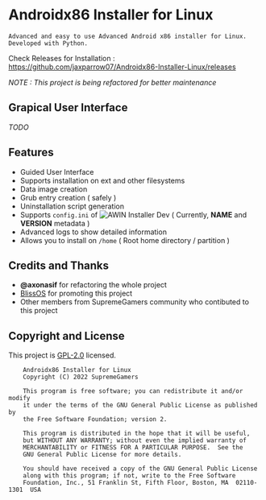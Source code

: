 # Androidx86 Installer for Linux

```
Advanced and easy to use Advanced Android x86 installer for Linux.
Developed with Python.
```
Check Releases for Installation : https://github.com/jaxparrow07/Androidx86-Installer-Linux/releases

_NOTE : This project is being refactored for better maintenance_

## Grapical User Interface
_TODO_
## Features
* Guided User Interface
* Supports installation on ext and other filesystems
* Data image creation
* Grub entry creation ( safely )
* Uninstallation script generation
* Supports `config.ini` of ![AWIN Installer Dev](https://github.com/supremegamers/awin-installer-dev) ( Currently, **NAME** and **VERSION** metadata )
* Advanced logs to show detailed information
* Allows you to install on `/home` ( Root home directory / partition )


## Credits and Thanks
* **@axonasif** for refactoring the whole project
* [BlissOS](blissos.org) for promoting this project
* Other members from SupremeGamers community who contibuted to this project

## Copyright and License

This project is [GPL-2.0](https://github.com/jaxparrow07/Androidx86-Installer-Linux/blob/main/LICENSE) licensed.

```
    Androidx86 Installer for Linux
    Copyright (C) 2022 SupremeGamers

    This program is free software; you can redistribute it and/or modify
    it under the terms of the GNU General Public License as published by
    the Free Software Foundation; version 2.

    This program is distributed in the hope that it will be useful,
    but WITHOUT ANY WARRANTY; without even the implied warranty of
    MERCHANTABILITY or FITNESS FOR A PARTICULAR PURPOSE.  See the
    GNU General Public License for more details.

    You should have received a copy of the GNU General Public License
    along with this program; if not, write to the Free Software
    Foundation, Inc., 51 Franklin St, Fifth Floor, Boston, MA  02110-1301  USA

